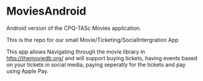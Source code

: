 # MoviesAndroid
Android version of the CPQ-TASc Movies application.

This is the repo for our small Movie/Ticketing/SocialIntergration App

This app allows Navigating through the movie library in http://themoviedb.org/ and will support buying tickets, having events based on your tickets in social media, paying seperatly for the tickets and pay using Apple Pay.
